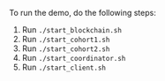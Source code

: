 To run the demo, do the following steps:

1. Run `./start_blockchain.sh`
2. Run `./start_cohort1.sh`
3. Run `./start_cohort2.sh`
4. Run `./start_coordinator.sh`
5. Run `./start_client.sh`